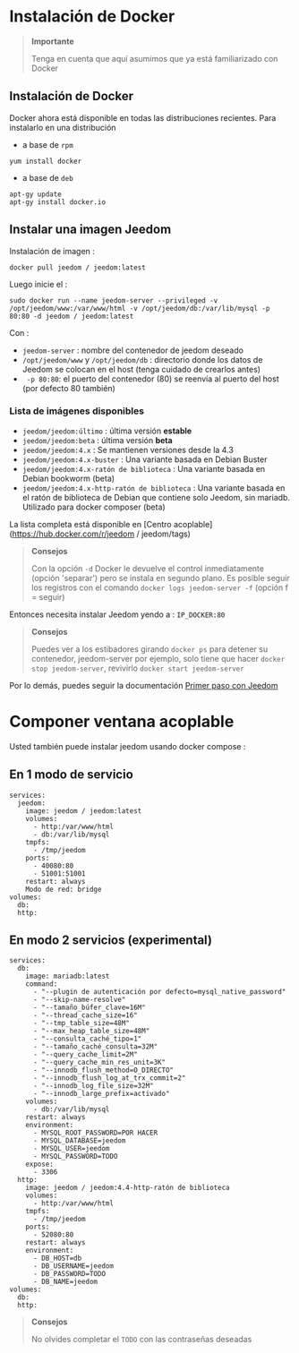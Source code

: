 # Instalación de Docker

> **Importante**
>
> Tenga en cuenta que aquí asumimos que ya está familiarizado con Docker

## Instalación de Docker

Docker ahora está disponible en todas las distribuciones recientes.
Para instalarlo en una distribución

-   a base de ``rpm``

````
yum install docker
````

-   a base de ``deb``

````
apt-gy update
apt-gy install docker.io
````

## Instalar una imagen Jeedom

Instalación de imagen :

``docker pull jeedom / jeedom:latest``

Luego inicie el :

``sudo docker run --name jeedom-server --privileged -v /opt/jeedom/www:/var/www/html -v /opt/jeedom/db:/var/lib/mysql -p 80:80 -d jeedom / jeedom:latest``

Con :

-   ``jeedom-server`` : nombre del contenedor de jeedom deseado
-   ``/opt/jeedom/www`` y ``/opt/jeedom/db`` : directorio donde los datos de Jeedom se colocan en el host (tenga cuidado de crearlos antes)
-  `` -p 80:80``: el puerto del contenedor (80) se reenvía al puerto del host (por defecto 80 también)

### Lista de imágenes disponibles
- `jeedom/jeedom:último` : última versión **estable**
- `jeedom/jeedom:beta` : última versión **beta**
- `jeedom/jeedom:4.x` : Se mantienen versiones desde la 4.3
- `jeedom/jeedom:4.x-buster` : Una variante basada en Debian Buster
- `jeedom/jeedom:4.x-ratón de biblioteca` : Una variante basada en Debian bookworm (beta)
- `jeedom/jeedom:4.x-http-ratón de biblioteca` : Una variante basada en el ratón de biblioteca de Debian que contiene solo Jeedom, sin mariadb. Utilizado para docker composer (beta)

La lista completa está disponible en [Centro acoplable](https://hub.docker.com/r/jeedom / jeedom/tags)

> **Consejos**
>
> Con la opción `-d` Docker le devuelve el control inmediatamente (opción 'separar') pero se instala en segundo plano. Es posible seguir los registros con el comando `docker logs jeedom-server -f` (opción f = seguir)

Entonces necesita instalar Jeedom yendo a : ``IP_DOCKER:80``

> **Consejos**
>
> Puedes ver a los estibadores girando ``docker ps`` para detener su contenedor, jeedom-server por ejemplo, solo tiene que hacer ``docker stop jeedom-server``, revivirlo ``docker start jeedom-server``

Por lo demás, puedes seguir la documentación [Primer paso con Jeedom](https://doc.jeedom.com/es_ES/premiers-pas/index)


# Componer ventana acoplable

Usted también puede instalar jeedom usando docker compose : 

## En 1 modo de servicio

```
services:
  jeedom:
    image: jeedom / jeedom:latest
    volumes:
      - http:/var/www/html
      - db:/var/lib/mysql
    tmpfs:
      - /tmp/jeedom
    ports:
      - 40080:80
      - 51001:51001
    restart: always
    Modo de red: bridge
volumes:
  db:
  http:
```


## En modo 2 servicios (experimental)

```
services:
  db:
    image: mariadb:latest
    command: 
      - "--plugin de autenticación por defecto=mysql_native_password"
      - "--skip-name-resolve"
      - "--tamaño_búfer_clave=16M"
      - "--thread_cache_size=16"
      - "--tmp_table_size=48M"
      - "--max_heap_table_size=48M"
      - "--consulta_caché_tipo=1"
      - "--tamaño_caché_consulta=32M"
      - "--query_cache_limit=2M"
      - "--query_cache_min_res_unit=3K"
      - "--innodb_flush_method=O_DIRECTO"
      - "--innodb_flush_log_at_trx_commit=2"
      - "--innodb_log_file_size=32M"
      - "--innodb_large_prefix=activado"
    volumes:
      - db:/var/lib/mysql
    restart: always
    environment:
      - MYSQL_ROOT_PASSWORD=POR HACER
      - MYSQL_DATABASE=jeedom
      - MYSQL_USER=jeedom
      - MYSQL_PASSWORD=TODO
    expose:
      - 3306
  http:
    image: jeedom / jeedom:4.4-http-ratón de biblioteca
    volumes:
      - http:/var/www/html
    tmpfs:
      - /tmp/jeedom
    ports:
      - 52080:80
    restart: always
    environment:
      - DB_HOST=db
      - DB_USERNAME=jeedom
      - DB_PASSWORD=TODO
      - DB_NAME=jeedom
volumes:
  db:
  http:
```

>**Consejos**
>
>No olvides completar el `TODO` con las contraseñas deseadas
